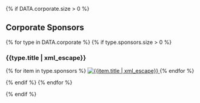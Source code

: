 {% if DATA.corporate.size > 0 %}

## Corporate Sponsors

{% for type in DATA.corporate %}
{% if type.sponsors.size > 0 %}

### {{type.title | xml_escape}}

{% for item in type.sponsors %}
<a href="{{item.link | uri_escape}}" class="sLink" target="_blank" rel="noopener noreferrer">
    <img src="{{item.image | uri_escape}}" class="sImage" alt="{{item.title | xml_escape}}">
</a>
{% endfor %}

{% endif %}
{% endfor %}

{% endif %}
